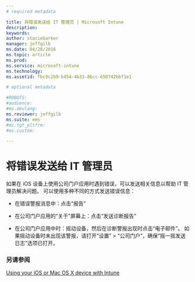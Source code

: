 ```yaml
---
# required metadata

title: 将错误发送给 IT 管理员 | Microsoft Intune
description:
keywords:
author: staciebarker
manager: jeffgilb
ms.date: 04/28/2016
ms.topic: article
ms.prod:
ms.service: microsoft-intune
ms.technology:
ms.assetid: fbc9c2b9-b454-4b33-86cc-650742bbf1e1

# optional metadata

#ROBOTS:
#audience:
#ms.devlang:
ms.reviewer: jeffgilb
ms.suite: ems
#ms.tgt_pltfrm:
#ms.custom:

---
```



# 将错误发送给 IT 管理员

如果在 iOS 设备上使用公司门户应用时遇到错误，可以发送相关信息以帮助 IT 管理员解决问题。 可以使用多种不同的方式发送错误信息：

-   在错误警报消息中：点击“报告”

-   在公司门户应用的“关于”屏幕上：点击“发送诊断报告”

-   在公司门户应用中时：摇动设备，然后在诊断警报出现时点击“电子邮件”。 如果摇动设备时未出现该警报，请打开“设置” &gt; “公司门户”，确保“摇一摇发送日志”选项已打开。

### 另请参阅
[Using your iOS or Mac OS X device with Intune](using-your-ios-or-mac-os-x-device-with-intune.md)

<!--HONumber=May16_HO2-->


